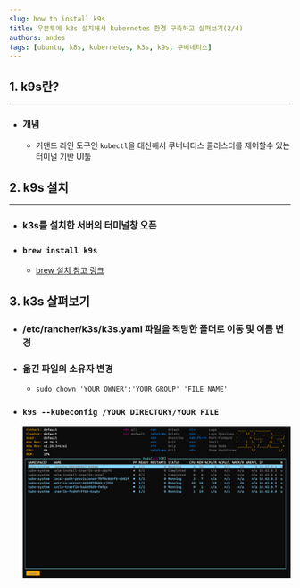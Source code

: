 ```yaml
---
slug: how to install k9s
title: 우분투에 k3s 설치해서 kubernetes 환경 구축하고 살펴보기(2/4)
authors: andes
tags: [ubuntu, k8s, kubernetes, k3s, k9s, 쿠버네티스]
---
```


## 1. k9s란?

---

- ### 개념
  - 커맨드 라인 도구인 `kubectl`을 대신해서 쿠버네티스 클러스터를 제어할수 있는 터미널 기반 UI툴

## 2. k9s 설치

---

- ### k3s를 설치한 서버의 터미널창 오픈
- ### `brew install k9s`

  - [brew 설치 참고 링크][link]

  [link]: https://andes-noh.github.io/blog/windows%20wsl%20homebrew%20install 'brew'

## 3. k3s 살펴보기

- ### /etc/rancher/k3s/k3s.yaml 파일을 적당한 폴더로 이동 및 이름 변경
- ### 옮긴 파일의 소유자 변경
  - `sudo chown 'YOUR OWNER':'YOUR GROUP' 'FILE NAME'`
- ### `k9s --kubeconfig /YOUR DIRECTORY/YOUR FILE`
  ![k9s](./k9s.png)
